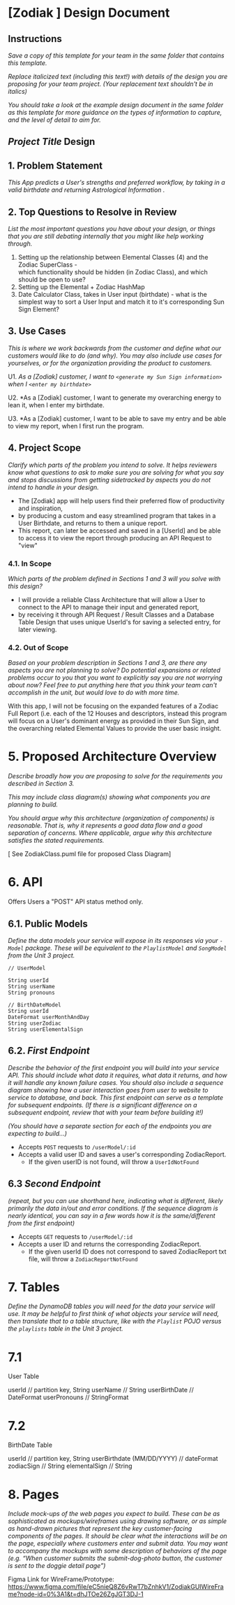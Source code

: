 # [Zodiak ] Design Document

## Instructions

*Save a copy of this template for your team in the same folder that contains
this template.*

*Replace italicized text (including this text!) with details of the design you
are proposing for your team project. (Your replacement text shouldn't be in
italics)*

*You should take a look at the example design document in the same folder as
this template for more guidance on the types of information to capture, and the
level of detail to aim for.*

## *Project Title* Design

## 1. Problem Statement

*This App predicts a User's strengths and preferred workflow, by taking in a valid birthdate and returning Astrological Information .*


## 2. Top Questions to Resolve in Review

*List the most important questions you have about your design, or things that
you are still debating internally that you might like help working through.*

1. Setting up the relationship between Elemental Classes (4) and the Zodiac SuperClass -  
which functionality should be hidden (in Zodiac Class), and which should be open to use?
2. Setting up the Elemental + Zodiac HashMap 
3. Date Calculator Class, takes in User input (birthdate)  -
what is the simplest way to sort a User Input and match it to it's corresponding Sun Sign Element? 

## 3. Use Cases

*This is where we work backwards from the customer and define what our customers
would like to do (and why). You may also include use cases for yourselves, or
for the organization providing the product to customers.*

U1. *As a [Zodiak] customer, I want to `<generate my Sun Sign information>` when I `<enter my birthdate>`*

U2. *As a [Zodiak] customer, I want to generate my overarching energy to lean it, when I enter my birthdate. 

U3. *As a [Zodiak] customer, I want to be able to save my entry and be able to view my report, when I first run the program.

## 4. Project Scope

*Clarify which parts of the problem you intend to solve. It helps reviewers know
what questions to ask to make sure you are solving for what you say and stops
discussions from getting sidetracked by aspects you do not intend to handle in
your design.*

* The [Zodiak] app will help users find their preferred flow of productivity and inspiration, 
* by producing a custom and easy streamlined program that takes in a User Birthdate, and returns to them a unique report.
* This report, can later be accessed and saved in a [UserId] and be able to access it to view the report through producing an API Request to "view"

### 4.1. In Scope

*Which parts of the problem defined in Sections 1 and 3 will you solve with this
design?*

* I will provide a reliable Class Architecture that will allow a User to connect to the API to manage their input and generated report, 
* by receiving it through API Request / Result Classes and a Database Table Design that uses unique UserId's for saving a selected entry, for later viewing.

### 4.2. Out of Scope

*Based on your problem description in Sections 1 and 3, are there any aspects
you are not planning to solve? Do potential expansions or related problems occur
to you that you want to explicitly say you are not worrying about now? Feel free
to put anything here that you think your team can't accomplish in the unit, but
would love to do with more time.*

With this app, I will not be focusing on the expanded features of a Zodiac Full Report (i.e. each of the 12 Houses and descriptors,
instead this program will focus on a User's dominant energy as provided in their Sun Sign, and the overarching related Elemental Values to provide the user basic insight.

# 5. Proposed Architecture Overview

*Describe broadly how you are proposing to solve for the requirements you
described in Section 3.*

*This may include class diagram(s) showing what components you are planning to
build.*

*You should argue why this architecture (organization of components) is
reasonable. That is, why it represents a good data flow and a good separation of
concerns. Where applicable, argue why this architecture satisfies the stated
requirements.*

 [ See ZodiakClass.puml file for proposed Class Diagram]

# 6. API

Offers Users a "POST" API status method only.

## 6.1. Public Models

*Define the data models your service will expose in its responses via your
*`-Model`* package. These will be equivalent to the *`PlaylistModel`* and
*`SongModel`* from the Unit 3 project.*



```
// UserModel

String userId
String userName
String pronouns

// BirthDateModel
String userId
DateFormat userMonthAndDay
String userZodiac
String userElementalSign

```


## 6.2. *First Endpoint*

*Describe the behavior of the first endpoint you will build into your service
API. This should include what data it requires, what data it returns, and how it
will handle any known failure cases. You should also include a sequence diagram
showing how a user interaction goes from user to website to service to database,
and back. This first endpoint can serve as a template for subsequent endpoints.
(If there is a significant difference on a subsequent endpoint, review that with
your team before building it!)*

*(You should have a separate section for each of the endpoints you are expecting
to build...)*



* Accepts `POST` requests to `/userModel/:id`
* Accepts a valid user ID and saves a user's corresponding ZodiacReport.
    * If the given userID is not found, will throw a
      `UserIdNotFound`

## 6.3 *Second Endpoint*

*(repeat, but you can use shorthand here, indicating what is different, likely
primarily the data in/out and error conditions. If the sequence diagram is
nearly identical, you can say in a few words how it is the same/different from
the first endpoint)*

* Accepts `GET` requests to `/userModel/:id`
* Accepts a user ID and returns the corresponding ZodiacReport.
    * If the given userId ID does not correspond to saved ZodiacReport txt file, will throw a
      `ZodiacReportNotFound`


# 7. Tables

*Define the DynamoDB tables you will need for the data your service will use. It
may be helpful to first think of what objects your service will need, then
translate that to a table structure, like with the *`Playlist` POJO* versus the
`playlists` table in the Unit 3 project.*

# 7.1 

User Table

userId // partition key, String
userName // String
userBirthDate // DateFormat
userPronouns // StringFormat 



# 7.2

BirthDate Table

userId // partition key, String
userBirthdate (MM/DD/YYYY)  // dateFormat
zodiacSign // String
elementalSign // String



# 8. Pages

*Include mock-ups of the web pages you expect to build. These can be as
sophisticated as mockups/wireframes using drawing software, or as simple as
hand-drawn pictures that represent the key customer-facing components of the
pages. It should be clear what the interactions will be on the page, especially
where customers enter and submit data. You may want to accompany the mockups
with some description of behaviors of the page (e.g. “When customer submits the
submit-dog-photo button, the customer is sent to the doggie detail page”)*


Figma Link for WireFrame/Prototype: 
https://www.figma.com/file/eC5nieQ8Z6vRwT7bZnhkV1/ZodiakGUIWireFrame?node-id=0%3A1&t=dhJTOe26ZgJGT3DJ-1
